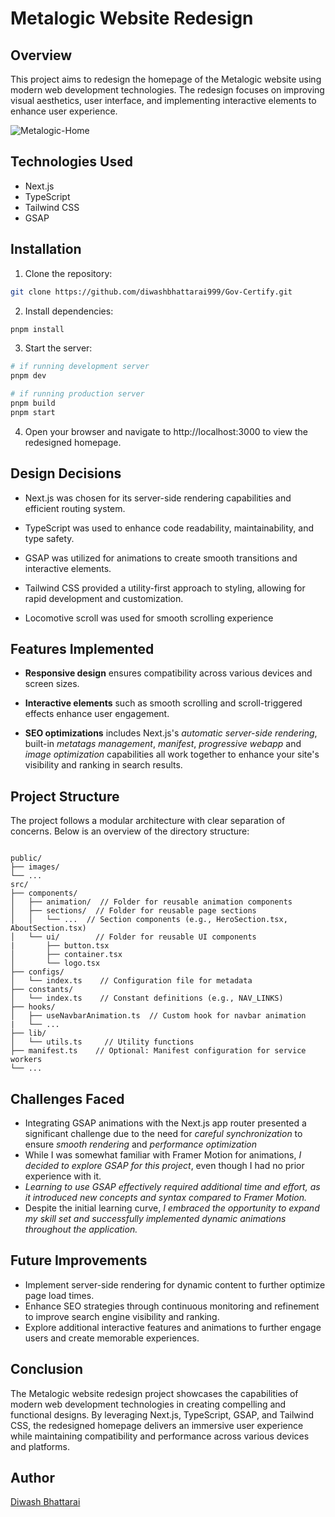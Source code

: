 # Metalogic Website Redesign

## Overview

This project aims to redesign the homepage of the Metalogic website using modern web development technologies. The redesign focuses on improving visual aesthetics, user interface, and implementing interactive elements to enhance user experience.


![Metalogic-Home](https://github.com/diwashbhattarai999/MetaLogic/assets/87477700/14732c32-083c-46ed-8455-0a8cf96a79af)

## Technologies Used

- Next.js
- TypeScript
- Tailwind CSS
- GSAP

## Installation

1. Clone the repository:

```bash
git clone https://github.com/diwashbhattarai999/Gov-Certify.git

```

2. Install dependencies:

```bash
pnpm install
```

3. Start the server:

```bash
# if running development server
pnpm dev

# if running production server
pnpm build
pnpm start
```

4. Open your browser and navigate to http://localhost:3000 to view the redesigned homepage.

## Design Decisions

- Next.js was chosen for its server-side rendering capabilities and efficient routing system.

- TypeScript was used to enhance code readability, maintainability, and type safety.

- GSAP was utilized for animations to create smooth transitions and interactive elements.

- Tailwind CSS provided a utility-first approach to styling, allowing for rapid development and customization.

- Locomotive scroll was used for smooth scrolling experience

## Features Implemented

- **Responsive design** ensures compatibility across various devices and screen sizes.

- **Interactive elements** such as smooth scrolling and scroll-triggered effects enhance user engagement.

- **SEO optimizations** includes Next.js's *automatic server-side rendering*, built-in *metatags management*, *manifest*, *progressive webapp* and *image optimization* capabilities all work together to enhance your site's visibility and ranking in search results.


## Project Structure

The project follows a modular architecture with clear separation of concerns. Below is an overview of the directory structure:

```

public/
├── images/
└── ... 
src/
├── components/
│   ├── animation/  // Folder for reusable animation components
│   ├── sections/  // Folder for reusable page sections
│   │   └── ...  // Section components (e.g., HeroSection.tsx, AboutSection.tsx)
│   └── ui/        // Folder for reusable UI components
|       ├── button.tsx
│       ├── container.tsx
│       └── logo.tsx
├── configs/
│   └── index.ts    // Configuration file for metadata
├── constants/
│   └── index.ts    // Constant definitions (e.g., NAV_LINKS)
├── hooks/
│   ├── useNavbarAnimation.ts  // Custom hook for navbar animation
|   └── ...
├── lib/
│   └── utils.ts     // Utility functions
├── manifest.ts    // Optional: Manifest configuration for service workers
└── ...            

```
## Challenges Faced

- Integrating GSAP animations with the Next.js app router presented a significant challenge due to the need for *careful synchronization* to ensure *smooth rendering* and *performance optimization*
- While I was somewhat familiar with Framer Motion for animations, *I decided to explore GSAP for this project*, even though I had no prior experience with it.
- *Learning to use GSAP effectively required additional time and effort, as it introduced new concepts and syntax compared to Framer Motion.*
- Despite the initial learning curve, *I embraced the opportunity to expand my skill set and successfully implemented dynamic animations throughout the application.*


## Future Improvements

- Implement server-side rendering for dynamic content to further optimize page load times.
- Enhance SEO strategies through continuous monitoring and refinement to improve search engine visibility and ranking.
- Explore additional interactive features and animations to further engage users and create memorable experiences.

## Conclusion

The Metalogic website redesign project showcases the capabilities of modern web development technologies in creating compelling and functional designs. By leveraging Next.js, TypeScript, GSAP, and Tailwind CSS, the redesigned homepage delivers an immersive user experience while maintaining compatibility and performance across various devices and platforms.

## Author

[Diwash Bhattarai](https://github.com/author)
